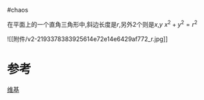 #chaos 


在平面上的一个直角三角形中,斜边长度是${\displaystyle r}$,另外2个则是$x$,$y$ 
$x^{2}+y^{2}=r^{2}$


![[附件/v2-2193378383925614e72e14e6429af772_r.jpg]]
# 参考
[维基](https://zh.wikipedia.org/wiki/%E5%8B%BE%E8%82%A1%E5%AE%9A%E7%90%86)
